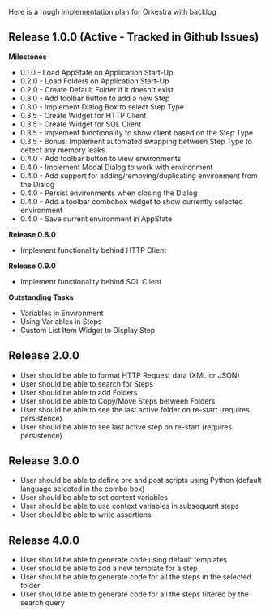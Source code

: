 Here is a rough implementation plan for Orkestra with backlog

## Release 1.0.0 (Active - Tracked in Github Issues)

**Milestones**

- 0.1.0 - Load AppState on Application Start-Up
- 0.2.0 - Load Folders on Application Start-Up
- 0.2.0 - Create Default Folder if it doesn't exist
- 0.3.0 - Add toolbar button to add a new Step
- 0.3.0 - Implement Dialog Box to select Step Type
- 0.3.5 - Create Widget for HTTP Client
- 0.3.5 - Create Widget for SQL Client
- 0.3.5 - Implement functionality to show client based on the Step Type
- 0.3.5 - Bonus: Implement automated swapping between Step Type to detect any memory leaks
- 0.4.0 - Add toolbar button to view environments
- 0.4.0 - Implement Modal Dialog to work with environment
- 0.4.0 - Add support for adding/removing/duplicating environment from the Dialog
- 0.4.0 - Persist environments when closing the Dialog
- 0.4.0 - Add a toolbar combobox widget to show currently selected environment
- 0.4.0 - Save current environment in AppState

**Release 0.8.0**
- Implement functionality behind HTTP Client

**Release 0.9.0** 
- Implement functionality behind SQL Client

**Outstanding Tasks**
- Variables in Environment
- Using Variables in Steps
- Custom List Item Widget to Display Step 

## Release 2.0.0

- User should be able to format HTTP Request data (XML or JSON)
- User should be able to search for Steps
- User should be able to add Folders
- User should be able to Copy/Move Steps between Folders
- User should be able to see the last active folder on re-start (requires persistence)
- User should be able to see last active step on re-start (requires persistence)

## Release 3.0.0

- User should be able to define pre and post scripts using Python (default language selected in the combo box)
- User should be able to set context variables
- User should be able to use context variables in subsequent steps
- User should be able to write assertions

## Release 4.0.0

- User should be able to generate code using default templates
- User should be able to add a new template for a step
- User should be able to generate code for all the steps in the selected folder
- User should be able to generate code for all the steps filtered by the search query